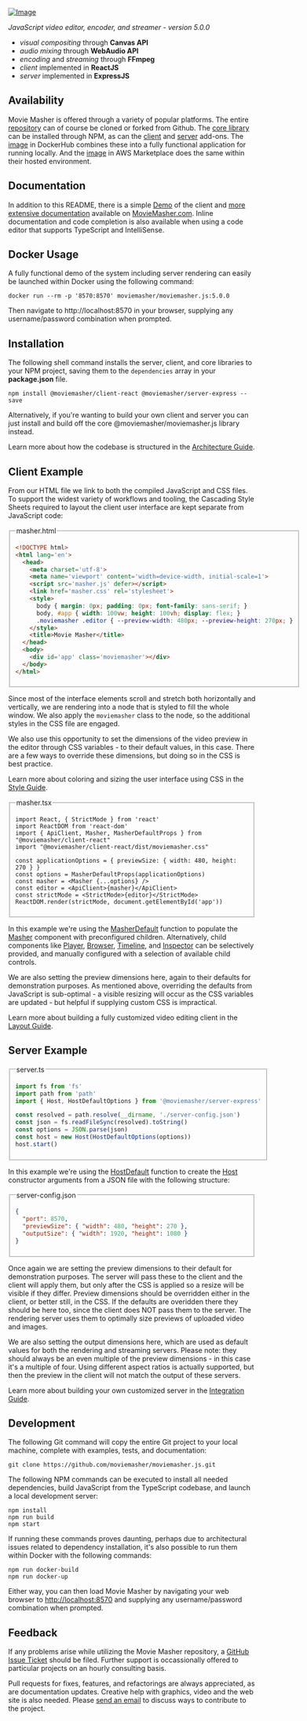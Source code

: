 [![Image](./dev/img/moviemasher.svg "Movie Masher")](http://moviemasher.com)

_JavaScript video editor, encoder, and streamer - version 5.0.0_

- _visual compositing_ through **Canvas API**
- _audio mixing_ through **WebAudio API**
- _encoding_ and _streaming_ through **FFmpeg**
- _client_ implemented in **ReactJS**
- _server_ implemented in **ExpressJS**

## Availability

Movie Masher is offered through a variety of popular platforms. The entire
[repository](https://github.com/moviemasher/moviemasher.js)
can of course be cloned or forked from Github. The
[core library](https://www.npmjs.com/package/@moviemasher/moviemasher.js)
can be installed through NPM, as can the
[client](https://www.npmjs.com/package/@moviemasher/client-react) and
[server](https://www.npmjs.com/package/@moviemasher/server-express)
add-ons. The
[image](https://hub.docker.com/r/moviemasher/moviemasher.js/) in DockerHub
combines these into a fully functional application for running locally.
And the
[image](https://aws.amazon.com/marketplace/pp/prodview-vj7erupihhxv6)
in AWS Marketplace does the same within their hosted environment.

## Documentation

In addition to this README, there is a simple
[Demo](https://moviemasher.com/docs/demo/index.html) of the client and
[more extensive documentation](https://moviemasher.com/docs/index.html) available on
[MovieMasher.com](https://moviemasher.com/). Inline documentation and code completion is
also available when using a code editor that supports TypeScript and IntelliSense.

## Docker Usage

A fully functional demo of the system including server rendering can easily be launched within Docker using the following command:

```shell
docker run --rm -p '8570:8570' moviemasher/moviemasher.js:5.0.0
```

Then navigate to http://localhost:8570 in your browser, supplying any username/password
combination when prompted.

## Installation

The following shell command installs the server, client, and core libraries to your NPM project,
saving them to the `dependencies` array in your **package.json** file.

```shell
npm install @moviemasher/client-react @moviemasher/server-express --save
```

Alternatively, if you're wanting to build your own client and server you can just install and build off the core @moviemasher/moviemasher.js library instead.

Learn more about how the codebase is structured in the
[Architecture Guide](https://moviemasher.com/docs/architecture.html).

## Client Example

From our HTML file we link to both the compiled JavaScript and CSS files.
To support the widest variety of workflows and tooling, the Cascading Style Sheets
required to layout the client user interface are kept separate from JavaScript code:

<fieldset>
<legend>masher.html</legend>
<!-- MAGIC:START (TRIMCODE:src=workspaces/example-express-react/dist/public/masher.html) -->

```html
<!DOCTYPE html>
<html lang='en'>
  <head>
    <meta charset='utf-8'>
    <meta name='viewport' content='width=device-width, initial-scale=1'>
    <script src='masher.js' defer></script>
    <link href='masher.css' rel='stylesheet'>
    <style>
      body { margin: 0px; padding: 0px; font-family: sans-serif; }
      body, #app { width: 100vw; height: 100vh; display: flex; }
      .moviemasher .editor { --preview-width: 480px; --preview-height: 270px; }
    </style>
    <title>Movie Masher</title>
  </head>
  <body>
    <div id='app' class='moviemasher'></div>
  </body>
</html>
```
<!-- MAGIC:END -->
</fieldset>

Since most of the interface elements scroll and stretch both horizontally and
vertically, we are rendering into a node that is styled to fill the whole window. We also
apply the `moviemasher` class to the node, so the additional styles in the CSS file are engaged.

We also use this opportunity to set the dimensions of the video preview in the editor through CSS variables - to their default values, in this case. There are a few ways to override these dimensions, but doing so in the CSS is best practice.

Learn more about coloring and sizing the user interface using CSS in the
[Style Guide](https://moviemasher.com/docs/style.html).

<fieldset>

<legend>masher.tsx</legend>

<!-- MAGIC:START (TRIMCODE:src=workspaces/example-express-react/src/masher.tsx) -->

```tsx
import React, { StrictMode } from 'react'
import ReactDOM from 'react-dom'
import { ApiClient, Masher, MasherDefaultProps } from "@moviemasher/client-react"
import "@moviemasher/client-react/dist/moviemasher.css"

const applicationOptions = { previewSize: { width: 480, height: 270 } }
const options = MasherDefaultProps(applicationOptions)
const masher = <Masher {...options} />
const editor = <ApiClient>{masher}</ApiClient>
const strictMode = <StrictMode>{editor}</StrictMode>
ReactDOM.render(strictMode, document.getElementById('app'))
```
<!-- MAGIC:END -->
</fieldset>

In this example we're using the
[MasherDefault](https://moviemasher.com/docs/function/MasherDefault.html) function to
populate the [Masher](https://moviemasher.com/docs/component/Masher.html) component with
preconfigured children. Alternatively, child components like
[Player](https://moviemasher.com/docs/component/Player.html),
[Browser](https://moviemasher.com/docs/component/Browser.html),
[Timeline](https://moviemasher.com/docs/component/Timeline.html), and
[Inspector](https://moviemasher.com/docs/component/Inspector.html) can be
selectively provided, and manually configured with a selection of available child controls.

We are also setting the preview dimensions here, again to their defaults for demonstration purposes. As mentioned above, overriding the defaults from JavaScript is sub-optimal - a visible resizing will occur as the CSS variables are updated - but helpful if supplying custom CSS is impractical.

Learn more about building a fully customized video editing client in the
[Layout Guide](https://moviemasher.com/docs/layout.html).

## Server Example

<fieldset>

<legend>server.ts</legend>

<!-- MAGIC:START (TRIMCODE:src=workspaces/example-express-react/src/server.ts) -->

```ts
import fs from 'fs'
import path from 'path'
import { Host, HostDefaultOptions } from '@moviemasher/server-express'

const resolved = path.resolve(__dirname, './server-config.json')
const json = fs.readFileSync(resolved).toString()
const options = JSON.parse(json)
const host = new Host(HostDefaultOptions(options))
host.start()
```
<!-- MAGIC:END -->
</fieldset>

In this example we're using the
[HostDefault](https://moviemasher.com/docs/function/HostDefault.html) function to
create the [Host](https://moviemasher.com/docs/component/Host.html) constructor arguments from a JSON file with the following structure:

<fieldset>

<legend>server-config.json</legend>

<!-- MAGIC:START (TRIMCODE:src=workspaces/example-express-react/src/server-config.json) -->

```json
{
  "port": 8570,
  "previewSize": { "width": 480, "height": 270 },
  "outputSize": { "width": 1920, "height": 1080 }
}
```
<!-- MAGIC:END -->
</fieldset>

Once again we are setting the preview dimensions to their default for demonstration purposes. The server will pass these to the client and the client will apply them, but only after the CSS is applied so a resize will be visible if they differ. Preview dimensions should be overridden either in the client, or better still, in the CSS. If the defaults are overidden there they should be here too, since the client does NOT pass them to the server. The rendering server uses them to optimally size previews of uploaded video and images.

We are also setting the output dimensions here, which are used as default values for both the rendering and streaming servers. Please note: they should always be an even multiple of the preview dimensions - in this case it's a multiple of four. Using different aspect ratios is actually supported, but then the preview in the client will not match the output of these servers.

Learn more about building your own customized server in the
[Integration Guide](https://moviemasher.com/docs/integration.html).

## Development

The following Git command will copy the entire Git project to your local machine,
complete with examples, tests, and documentation:

```shell
git clone https://github.com/moviemasher/moviemasher.js.git
```

The following NPM commands can be executed to install all needed dependencies, build
JavaScript from the TypeScript codebase, and launch a local development server:

```shell
npm install
npm run build
npm start
```

If running these commands proves daunting, perhaps due to architectural issues related to dependency installation, it's also possible to run them within Docker with the following commands:

```shell
npm run docker-build
npm run docker-up
```

Either way, you can then load Movie Masher by navigating your web browser to
[http://localhost:8570](http://localhost:8570) and supplying any username/password
combination when prompted.

## Feedback

If any problems arise while utilizing the Movie Masher repository, a
[GitHub Issue Ticket](https://github.com/moviemasher/moviemasher.js/issues) should be filed.
Further support is occassionally offered to particular projects on an hourly consulting basis.

Pull requests for fixes, features, and refactorings
are always appreciated, as are documentation updates. Creative help with graphics, video
and the web site is also needed. Please [send an email](mailto:connect27@moviemasher.com)
to discuss ways to contribute to the project.
